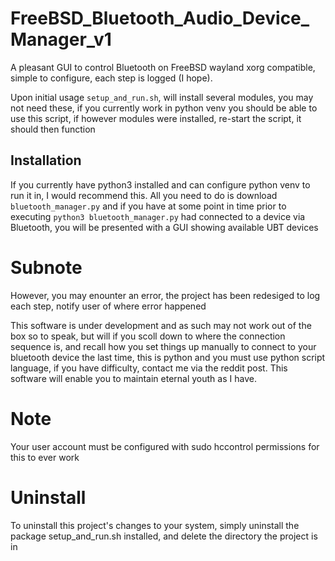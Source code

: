 # FreeBSD_Bluetooth_Audio_Device_Manager_v1
A pleasant GUI to control Bluetooth on FreeBSD wayland xorg compatible, simple to configure, 
each step is logged (I hope).

Upon initial usage `setup_and_run.sh`, will install several modules, you may not need these, if you currently work in python venv 
you should be able to use this script, if however modules were installed, re-start the script, it should then function
## Installation
If you currently have python3 installed and can configure python venv to run it in, I would recommend this. All you need to do is download 
`bluetooth_manager.py` and if you have at some point in time prior to executing `python3 bluetooth_manager.py` had connected to a device 
via Bluetooth, you will be presented with a GUI showing available UBT devices
# Subnote
However, you may enounter an error, the project has been redesiged to log each step, notify user of where error happened

This software is under development and as such may not work out of the box so to speak, but will if you scoll down to where the connection sequence is, and recall how you set things up manually to connect to your bluetooth device the last time, this is python and you must use python script language, if you have difficulty, contact me via the reddit post. This software will enable you to maintain eternal youth as I have.
# Note

Your user account must be configured with sudo hccontrol permissions for this to ever work

# Uninstall
To uninstall this project's changes to your system, simply uninstall the package setup_and_run.sh installed, and delete the directory the project is in
